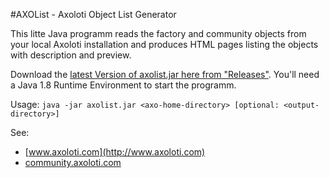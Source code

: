 #AXOList - Axoloti Object List Generator

This litte Java programm reads the factory and community objects from your local Axoloti installation and produces HTML pages listing the objects with description and preview.

Download the [latest Version of axolist.jar here from "Releases"](https://github.com/privatepublic-de/axolist/releases). You'll need a Java 1.8 Runtime Environment to start the programm.

Usage: `java -jar axolist.jar <axo-home-directory> [optional: <output-directory>]`

See:

* [www.axoloti.com](http://www.axoloti.com)
* [community.axoloti.com](http://community.axoloti.com)
